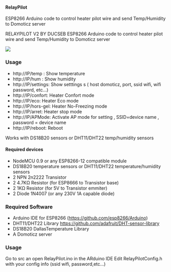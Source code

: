 ﻿#### RelayPilot
ESP8266 Arduino code to control heater pilot wire and send Temp/Humidity to Domoticz server


RELAYPILOT V2
BY DUCSEB
ESP8266 Arduino code to control heater pilot wire and send Temp/Humidity to Domoticz server

<img src="https://cloud.githubusercontent.com/assets/646980/10129874/4af6b26a-65c3-11e5-8261-0ce86ecc34dc.jpg" ></img> 



### Usage
- http://IP/temp :    Show temperature
- http://IP/hum :     Show humidity
- http://IP/settings: Show setttings s ( host domoticz, port, ssid wifi, wifi password, etc...)
- http://IP/confort:  Heater Confort mode
- http://IP/eco:      Heater Eco mode
- http://IP/hors-gel: Heater No-Freezing mode
- http://IP/arret:    Heater stop mode
- http://IP/APMode:   Activate AP mode for setting , SSID=device name , password = device name
- http://IP/reboot:   Reboot

Works with DS18B20 sensors or DHT11/DHT22 temp/humidity sensors



#### Required devices
- NodeMCU 0.9 or any ESP8266-12 compatible module
- DS18B20 temperature sensors or DHT11/DHT22 temperature/humidity sensors
- 2 NPN 2n2222 Transistor
- 2 4.7KΩ Resistor (for ESP8666 to Transistor base)
- 2 1KΩ Resistor (for 5V to Transistor emmiter)
- 2 Diode 1N4007 (or any 230V 1A capable diode)

### Required Software
- Arduino IDE for ESP8266 (https://github.com/esp8266/Arduino)
- DHT11/DHT22 Library https://github.com/adafruit/DHT-sensor-library
- DS18B20 DallasTemperature Library 
- A Domoticz server 

### Usage
Go to src an open RelayPilot.ino in the ARduino IDE
Edit RelayPilotConfig.h with your config info (ssid wifi, password,etc...)
